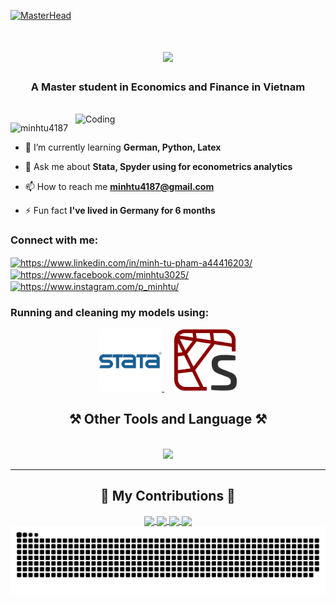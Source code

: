 [![MasterHead](https://user-images.githubusercontent.com/90236635/232446433-d5540fa2-fe28-4bb8-b929-cdb51fe61336.gif)](https://user-images.githubusercontent.com/90236635/232446433-d5540fa2-fe28-4bb8-b929-cdb51fe61336.gif)

<h1 align="center">
    <img src="https://readme-typing-svg.herokuapp.com/?font=Righteous&size=35&center=true&vCenter=true&width=500&height=70&duration=4000&lines=Hi+There!+👋;+I'm+Minh+Tú!;" />
</h1>

<h3 align="center">A Master student in Economics and Finance in Vietnam</h3>

<br/>

<img align="right" alt="Coding" width="400" src="https://cdn.dribbble.com/users/1162077/screenshots/3848914/programmer.gif">

<p align="left"> <img src="https://komarev.com/ghpvc/?username=minhtu4187&label=Profile%20views&color=0e75b6&style=flat" alt="minhtu4187" /> </p>

- 🌱 I’m currently learning **German, Python, Latex**

- 💬 Ask me about **Stata, Spyder using for econometrics analytics**

- 📫 How to reach me **minhtu4187@gmail.com**

- ⚡ Fun fact **I've lived in Germany for 6 months**

<h3 align="left">Connect with me:</h3>
<a href="https://linkedin.com/in/https://www.linkedin.com/in/minh-tu-pham-a44416203/" target="blank"><img align="center" src="https://raw.githubusercontent.com/rahuldkjain/github-profile-readme-generator/master/src/images/icons/Social/linked-in-alt.svg" alt="https://www.linkedin.com/in/minh-tu-pham-a44416203/" height="30" width="40" /></a>
<a href="https://www.facebook.com/minhtu3025/" target="blank"><img align="center" src="https://raw.githubusercontent.com/rahuldkjain/github-profile-readme-generator/master/src/images/icons/Social/facebook.svg" alt="https://www.facebook.com/minhtu3025/" height="30" width="40" /></a>
<a href="https://www.instagram.com/p_minhtu/" target="blank"><img align="center" src="https://raw.githubusercontent.com/rahuldkjain/github-profile-readme-generator/master/src/images/icons/Social/instagram.svg" alt="https://www.instagram.com/p_minhtu/" height="30" width="40" /></a>

<h3 align="left">Running and cleaning my models using:</h3>
<p align="center">
  
  <a href="https://www.stata.com/" target="_blank" rel="noreferrer">
    <img src="https://raw.githubusercontent.com/devicons/devicon/master/icons/stata/stata-original-wordmark.svg" alt="stata" width="100" height="100"/>
  </a> 
  &nbsp;&nbsp;&nbsp;
   <a href="https://www.spyder-ide.org" target="_blank" rel="noreferrer">
    <img src="https://raw.githubusercontent.com/devicons/devicon/master/icons/spyder/spyder-original.svg" alt="stata" width="100" height="100"/>
  </a>

<h2 align="center">⚒️ Other Tools and Language ⚒️</h2>
<br/>
<div align="center">
    <img src="https://skillicons.dev/icons?i=github,latex,python,matlab,anaconda,pycharm" />
<br>
</div>

<hr/>
<div align="center">
  <h2>🐍 My Contributions 🐍</h2>
<a href="https://github.com/minhtu4187/Derivatives">
  <!-- Change the `github-readme-stats.anuraghazra1.vercel.app` to `github-readme-stats.vercel.app`  -->
  <img align="center" src="https://github-readme-stats.anuraghazra1.vercel.app/api/pin/?username=minhtu4187&repo=Derivatives&theme=merko" />
<a href="https://github.com/minhtu4187/Motherhood-Penalty-in-Vietnam">
  <!-- Change the `github-readme-stats.anuraghazra1.vercel.app` to `github-readme-stats.vercel.app`  -->
  <img align="center" src="https://github-readme-stats.anuraghazra1.vercel.app/api/pin/?username=minhtu4187&repo=Motherhood-Penalty-in-Vietnam&theme=gruvbox" />
<a href="https://github.com/minhtu4187/Genetics-Inheritance-in-Malawi">
  <!-- Change the `github-readme-stats.anuraghazra1.vercel.app` to `github-readme-stats.vercel.app`  -->
  <img align="center" src="https://github-readme-stats.anuraghazra1.vercel.app/api/pin/?username=minhtu4187&repo=Genetics-Inheritance-in-Malawi&theme=onedark" />
<a href="https://github.com/minhtu4187/Macroeconometric-Forecasting">
  <!-- Change the `github-readme-stats.anuraghazra1.vercel.app` to `github-readme-stats.vercel.app`  -->
  <img align="center" src="https://github-readme-stats.anuraghazra1.vercel.app/api/pin/?username=minhtu4187&repo=Macroeconometric-Forecasting&theme=cobalt" />    
</a>
  <br>
  <img alt="snake eating my contributions" src="https://raw.githubusercontent.com/salesp07/salesp07/output/github-contribution-grid-snake.svg" />
  
  <br/><br/><br/>
</div>
